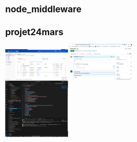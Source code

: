 # node_middleware
# projet24mars
<img src="images/le docker se met en place.png" alt="Logo" width="200">
<img src="images/pull request puis merge.png" alt="Logo" width="200">
<img src="images/clic droit sur docker compose:yml puis compose up.png" alt="Logo" width="200">
